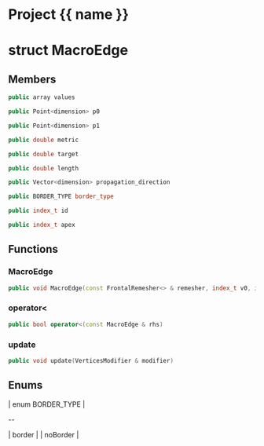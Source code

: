 <script setup>
import {useRoute} from 'vitepress'
const {path} = useRoute()
const tokens = path.split('/')
const words = tokens[2].split('-');
for (let i = 0; i < words.length; i++) {
    words[i] = words[i].charAt(0).toUpperCase() + words[i].slice(1);
    words[i] = words[i].replace('geode', 'Geode')
}
const name = words.join('-');
</script>
# Project {{ name }}

# struct MacroEdge


## Members

```cpp
public array values

```

```cpp
public Point<dimension> p0

```

```cpp
public Point<dimension> p1

```

```cpp
public double metric

```

```cpp
public double target

```

```cpp
public double length

```

```cpp
public Vector<dimension> propagation_direction

```

```cpp
public BORDER_TYPE border_type

```

```cpp
public index_t id

```

```cpp
public index_t apex

```



## Functions

### MacroEdge

```cpp
public void MacroEdge(const FrontalRemesher<> & remesher, index_t v0, index_t v1, BORDER_TYPE border_type_in)
```


### operator<

```cpp
public bool operator<(const MacroEdge & rhs)
```


### update

```cpp
public void update(VerticesModifier & modifier)
```




## Enums

| enum BORDER_TYPE |

--

| border |
| noBorder |





